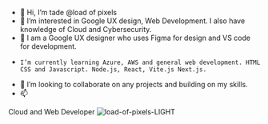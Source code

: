 - 👋 Hi, I’m tade @load of pixels
- 👀 I’m interested in Google UX design, Web Development. I also have knowledge of Cloud and Cybersecurity.
-  🌱 I am a Google UX designer who uses Figma for design and VS code for development.
-     I’m currently learning Azure, AWS and general web development. HTML CSS and Javascript. Node.js, React, Vite.js Next.js.
- 💞️ I’m looking to collaborate on any projects and building on my skills.
- 📫

Cloud and Web Developer
![load-of-pixels-LIGHT](https://github.com/tadyPi/tadyPi/assets/129111332/f6fe1267-5611-4b0c-b3c8-7b0fcae0878b)



